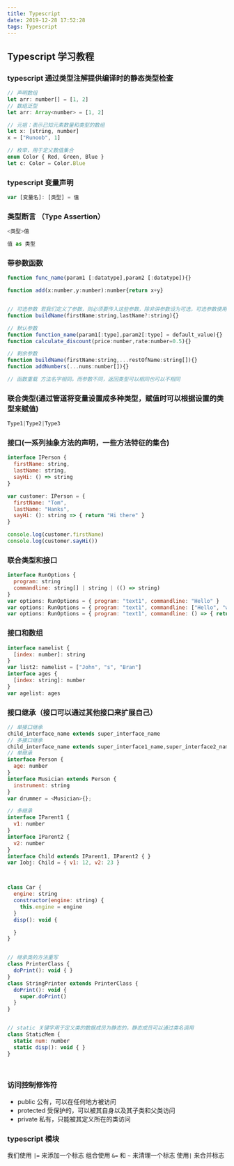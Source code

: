 ```yaml
---
title: Typescript
date: 2019-12-28 17:52:28
tags: Typescript
---
```


## Typescript 学习教程

### typescript 通过类型注解提供编译时的静态类型检查
```js
// 声明数组
let arr: number[] = [1, 2]
// 数组泛型
let arr: Array<number> = [1, 2]

// 元祖：表示已知元素数量和类型的数组
let x: [string, number]
x = ["Runoob", 1]

// 枚举，用于定义数值集合
enum Color { Red, Green, Blue }
let c: Color = Color.Blue

```


### typescript 变量声明

```js
var [变量名]: [类型] = 值
```

### 类型断言 （Type Assertion）
```js
<类型>值

值 as 类型
```


### 带参数函数

```js
function func_name(param1 [:datatype],param2 [:datatype]){}

function add(x:number,y:number):number{return x+y}


// 可选参数 若我们定义了参数，则必须要传入这些参数，除非讲参数设为可选，可选参数使用问号标识
function buildName(firstName:string,lastName?:string){}

// 默认参数
function function_name(param1[:type],param2[:type] = default_value){}
function calculate_discount(price:number,rate:number=0.5){}

// 剩余参数
function buildName(firstName:string,...restOfName:string[]){}
function addNumbers(...nums:number[]){}

// 函数重载 方法名字相同，而参数不同，返回类型可以相同也可以不相同

```

### 联合类型(通过管道将变量设置成多种类型，赋值时可以根据设置的类型来赋值)
```js
Type1|Type2|Type3
```

### 接口(一系列抽象方法的声明，一些方法特征的集合)
```js
interface IPerson {
  firstName: string,
  lastName: string,
  sayHi: () => string
}

var customer: IPerson = {
  firstName: "Tom",
  lastName: "Hanks",
  sayHi: (): string => { return "Hi there" }
}

console.log(customer.firstName)
console.log(customer.sayHi())
```

### 联合类型和接口

```js
interface RunOptions {
  program: string
  commandline: string[] | string | (() => string)
}
var options: RunOptions = { program: "text1", commandline: "Hello" }
var options: RunOptions = { program: "text1", commandline: ["Hello", "world"] }
var options: RunOptions = { program: "text1", commandline: () => { return "**Hello world**" } }
```


### 接口和数组
```js
interface namelist {
  [index: number]: string
}
var list2: namelist = ["John", "s", "Bran"]
interface ages {
  [index: string]: number
}
var agelist: ages

```


### 接口继承（接口可以通过其他接口来扩展自己）
```js
// 单接口继承
child_interface_name extends super_interface_name
// 多接口继承
child_interface_name extends super_interface1_name,super_interface2_name,...,super_interfaceN_name
// 单继承
interface Person {
  age: number
}
interface Musician extends Person {
  instrument: string
}
var drummer = <Musician>{};

```

```js
// 多继承
interface IParent1 {
  v1: number
}
interface IParent2 {
  v2: number
}
interface Child extends IParent1, IParent2 { }
var Iobj: Child = { v1: 12, v2: 23 }



class Car {
  engine: string
  constructor(engine: string) {
    this.engine = engine
  }
  disp(): void {

  }
}


// 继承类的方法重写
class PrinterClass {
  doPrint(): void { }
}
class StringPrinter extends PrinterClass {
  doPrint(): void {
    super.doPrint()
  }
}


// static 关键字用于定义类的数据成员为静态的，静态成员可以通过类名调用
class StaticMem {
  static num: number
  static disp(): void { }
}




```
### 访问控制修饰符
  - public 公有，可以在任何地方被访问
  - protected 受保护的，可以被其自身以及其子类和父类访问
  - private 私有，只能被其定义所在的类访问



### typescript 模块




我们使用 ` |= ` 来添加一个标志
组合使用 ` &= ` 和 ` ~ ` 来清理一个标志
使用` | ` 来合并标志 
